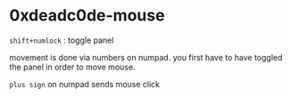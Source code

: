 # 0xdeadc0de-mouse

`shift+numlock` : toggle panel

movement is done via numbers on numpad. you first have to have toggled the panel in order to move mouse.

`plus sign` on numpad sends mouse click
